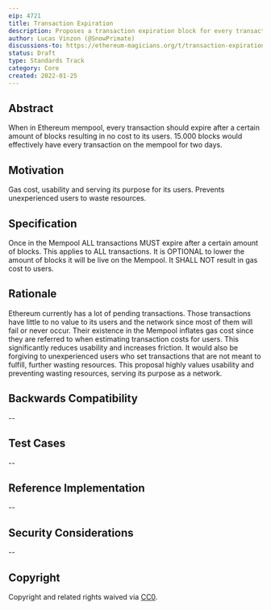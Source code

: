 ```yaml
---
eip: 4721
title: Transaction Expiration
description: Proposes a transaction expiration block for every transaction.
author: Lucas Vinzon (@SnowPrimate)
discussions-to: https://ethereum-magicians.org/t/transaction-expiration-initial-eip-proposal/8118
status: Draft
type: Standards Track
category: Core
created: 2022-01-25
---
```


## Abstract
When in Ethereum mempool, every transaction should expire after a certain amount of blocks resulting in no cost to its users. 15.000 blocks would effectively have every transaction on the mempool for two days.

## Motivation
Gas cost, usability and serving its purpose for its users. Prevents unexperienced users to waste resources.

## Specification
Once in the Mempool ALL transactions MUST expire after a certain amount of blocks. This applies to ALL transactions. It is OPTIONAL to lower the amount of blocks it will be live on the Mempool. It SHALL NOT result in gas cost to users.

## Rationale
Ethereum currently has a lot of pending transactions. Those transactions have little to no value to its users and the network since most of them will fail or never occur. Their existence in the Mempool inflates gas cost since they are referred to when estimating transaction costs for users. This significantly reduces usability and increases friction. It would also be forgiving to unexperienced users who set transactions that are not meant to fulfill, further wasting resources. This proposal highly values usability and preventing wasting resources, serving its purpose as a network.

## Backwards Compatibility
--

## Test Cases
--

## Reference Implementation
--

## Security Considerations
--

## Copyright
Copyright and related rights waived via [CC0](https://creativecommons.org/publicdomain/zero/1.0/).
